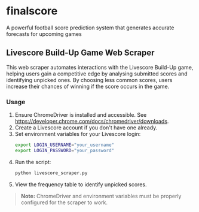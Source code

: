 # finalscore
A powerful football score prediction system that generates accurate forecasts for upcoming games

## Livescore Build-Up Game Web Scraper
This web scraper automates interactions with the Livescore Build-Up game, helping users gain a competitive edge by analysing submitted scores and identifying unpicked ones. By choosing less common scores, users increase their chances of winning if the score occurs in the game.

### Usage
1. Ensure ChromeDriver is installed and accessible. See https://developer.chrome.com/docs/chromedriver/downloads.  
2. Create a Livescore account if you don't have one already.
3. Set environment variables for your Livescore login:  
    ```bash
    export LOGIN_USERNAME="your_username"
    export LOGIN_PASSWORD="your_password"
    ```
4. Run the script:
    ```bash
    python livescore_scraper.py
    ```
5. View the frequency table to identify unpicked scores.

> **Note:** ChromeDriver and environment variables must be properly configured for the scraper to work.  
